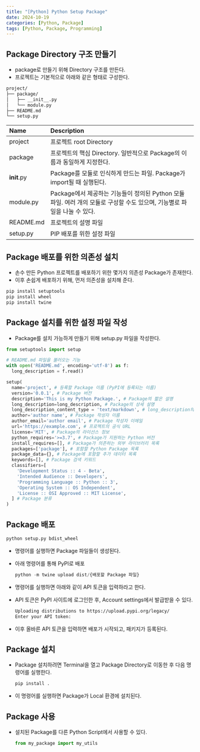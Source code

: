 ```yaml
---
title: "[Python] Python Setup Package"
date: 2024-10-19
categories: [Python, Package]
tags: [Python, Package, Programming]
---
```


## Package Directory 구조 만들기

- package로 만들기 위해 Directory 구조를 만든다.
- 프로젝트는 기본적으로 아래와 같은 형태로 구성한다.

```bash
project/
├── package/
│   ├── __init__.py
│   └── module.py
├── README.md
└── setup.py
```

| Name | Description |
|:-|:-|
| project | 프로젝트 root Directory |
| package | 프로젝트의 핵심 Directory. 일반적으로 Package의 이름과 동일하게 지정한다. |
| __init__.py | Package를 모듈로 인식하게 만드는 파일. Package가 import될 때 실행된다. |
| module.py | Package에서 제공하는 기능들이 정의된 Python 모듈 파일. 여러 개의 모듈로 구성할 수도 있으며, 기능별로 파일을 나눌 수 있다. |
| README.md | 프로젝트의 설명 파일 |
| setup.py | PIP 배포를 위한 설정 파일 |

## Package 배포를 위한 의존성 설치
- 손수 만든 Python 프로젝트를 배포하기 위한 몇가지 의존성 Package가 존재한다.
- 이후 손쉽게 배포하기 위해, 먼저 의존성을 설치해 준다.

```bash
pip install setuptools
pip install wheel
pip install twine
```

## Package 설치를 위한 설정 파일 작성

- Package를 설치 가능하게 만들기 위해 setup.py 파일을 작성한다.

```py
from setuptools import setup

# README.md 파일을 불러오는 기능
with open('README.md', encoding='utf-8') as f:
  long_description = f.read()

setup(
  name='project', # 등록할 Package 이름 (PyPI에 등록되는 이름)
  version='0.0.1', # Package 버전
  description='This is my Python Package.', # Package의 짧은 설명
  long_description=long_description, # Package의 상세 설명
  long_description_content_type = 'text/markdown', # long_description의 형식
  author='author name', # Package 작성자 이름
  author_email='author email', # Package 작성자 이메일
  url='https://example.com', # 프로젝트의 공식 URL
  license='MIT', # Package의 라이선스 정보
  python_requires='>=3.7', # Package가 지원하는 Python 버전
  install_requires=[], # Package가 의존하는 외부 라이브러리 목록
  packages=['package'], # 포함할 Python Package 목록
  package_data={}, # Package에 포함할 추가 데이터 목록
  keywords=[], # Package 검색 키워드
  classifiers=[
    'Development Status :: 4 - Beta',
    'Intended Audience :: Developers',
    'Programming Language :: Python :: 3',
    'Operating System :: OS Independent',
    'License :: OSI Approved :: MIT License',
  ] # Package 분류
)
```

## Package 배포

```bash
python setup.py bdist_wheel
```

- 명령어를 실행하면 Package 파일들이 생성된다.
- 아래 명령어를 통해 PyPI로 배포
    ```py
    python -m twine upload dist/{배포할 Package 파일}
    ```

- 명령어를 실행하면 아래와 같이 API 토큰을 입력하라고 한다.
- API 토큰은 PyPI 사이트에 로그인한 후, Account settings에서 발급받을 수 있다.
    ```bash
    Uploading distributions to https://upload.pypi.org/legacy/
    Enter your API token: 
    ```

- 이후 올바른 API 토큰을 입력하면 배포가 시작되고, 패키지가 등록된다.

## Package 설치

- Package 설치하려면 Terminal을 열고 Package Directory로 이동한 후 다음 명령어를 실행한다.
    ```bash
    pip install .
    ```

- 이 명령어를 실행하면 Package가 Local 환경에 설치된다.

## Package 사용

- 설치된 Package를 다른 Python Script에서 사용할 수 있다.
    ```py
    from my_package import my_utils
    ```